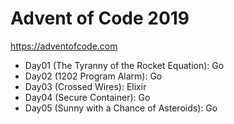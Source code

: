 # Advent of Code 2019

https://adventofcode.com

- Day01 (The Tyranny of the Rocket Equation): Go
- Day02 (1202 Program Alarm): Go
- Day03 (Crossed Wires): Elixir
- Day04 (Secure Container): Go
- Day05 (Sunny with a Chance of Asteroids): Go

